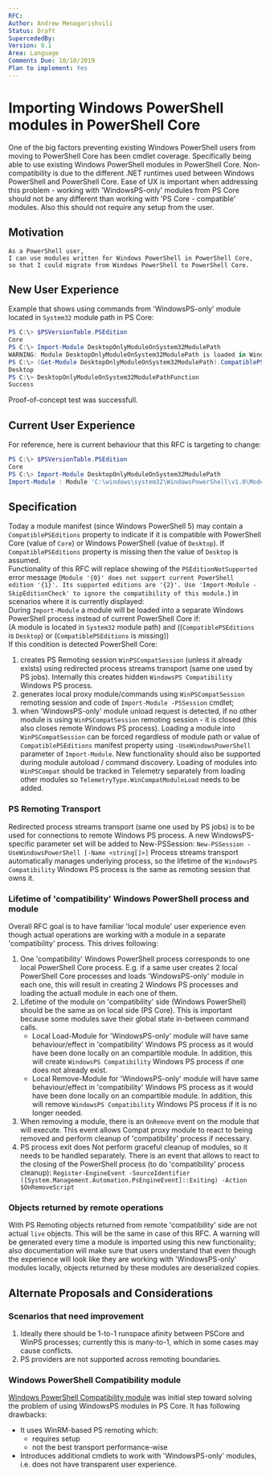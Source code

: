 ```yaml
---
RFC:
Author: Andrew Menagarishvili
Status: Draft
SupercededBy:
Version: 0.1
Area: Language
Comments Due: 10/10/2019
Plan to implement: Yes
---
```


# Importing Windows PowerShell modules in PowerShell Core

One of the big factors preventing existing Windows PowerShell users from moving to PowerShell Core has been cmdlet coverage. Specifically being able to use existing Windows PowerShell modules in PowerShell Core. Non-compatibility is due to the different .NET runtimes used between Windows PowerShell and PowerShell Core. Ease of UX is important when addressing this problem - working with 'WindowsPS-only' modules from PS Core should not be any different than working with 'PS Core - compatible' modules. Also this should not require any setup from the user.

## Motivation

    As a PowerShell user,
    I can use modules written for Windows PowerShell in PowerShell Core,
    so that I could migrate from Windows PowerShell to PowerShell Core.

## New User Experience

Example that shows using commands from 'WindowsPS-only' module located in `System32` module path in PS Core:
```PowerShell
PS C:\> $PSVersionTable.PSEdition
Core
PS C:\> Import-Module DesktopOnlyModuleOnSystem32ModulePath
WARNING: Module DesktopOnlyModuleOnSystem32ModulePath is loaded in Windows PowerShell using WinPSCompatSession remoting session; please note that all parameter values and results of commands from this module will be deserialized objects. If you want to load this module into PowerShell Core please use Import-Module -SkipEditionCheck syntax.
PS C:\> (Get-Module DesktopOnlyModuleOnSystem32ModulePath).CompatiblePSEditions
Desktop
PS C:\> DesktopOnlyModuleOnSystem32ModulePathFunction
Success
```
Proof-of-concept test was successfull.

## Current User Experience

For reference, here is current behaviour that this RFC is targeting to change:
```PowerShell
PS C:\> $PSVersionTable.PSEdition
Core
PS C:\> Import-Module DesktopOnlyModuleOnSystem32ModulePath
Import-Module : Module 'C:\windows\system32\WindowsPowerShell\v1.0\Modules\DesktopOnlyModuleOnSystem32ModulePath\DesktopOnlyModuleOnSystem32ModulePath.psd1' does not support current PowerShell edition 'Core'. Its supported editions are 'Desktop'. Use 'Import-Module -SkipEditionCheck' to ignore the compatibility of this module.
```

## Specification

Today a module manifest (since Windows PowerShell 5) may contain a `CompatiblePSEditions` property to indicate if it is compatible with PowerShell Core (value of `Core`) or Windows PowerShell (value of `Desktop`). If `CompatiblePSEditions` property is missing then the value of `Desktop` is assumed.<br />
Functionality of this RFC will replace showing of the `PSEditionNotSupported` error message (`Module '{0}' does not support current PowerShell edition '{1}'. Its supported editions are '{2}'. Use 'Import-Module -SkipEditionCheck' to ignore the compatibility of this module.`) in scenarios where it is currently displayed:<br />
During `Import-Module` a module will be loaded into a separate Windows PowerShell process instead of current PowerShell Core if:<br />
(A module is located in `System32` module path) and ((`CompatiblePSEditions` is `Desktop`) or (`CompatiblePSEditions` is missing))<br />
If this condition is detected PowerShell Core:
  1. creates PS Remoting session `WinPSCompatSession` (unless it already exists) using redirected process streams transport (same one used by PS jobs). Internally this creates hidden `WindowsPS Compatibility` Windows PS process.
  2. generates local proxy module/commands using `WinPSCompatSession` remoting session and code of `Import-Module -PSSession` cmdlet;
  3. when 'WindowsPS-only' module unload request is detected, if no other module is using `WinPSCompatSession` remoting session - it is closed (this also closes remote Windows PS process).
Loading a module into `WinPSCompatSession` can be forced regardless of module path or value of `CompatiblePSEditions` manifest property using `-UseWindowsPowerShell` parameter of `Import-Module`.
New functionality should also be supported during module autoload / command discovery.
Loading of modules into `WinPSCompat` should be tracked in Telemetry separately from loading other modules so `TelemetryType.WinCompatModuleLoad` needs to be added.

### PS Remoting Transport

Redirected process streams transport (same one used by PS jobs) is to be used for connections to remote Windows PS process.
A new WindowsPS-specific parameter set will be added to New-PSSession:  `New-PSSession -UseWindowsPowerShell [-Name <string[]>]`
Process streams transport automatically manages underlying process, so the lifetime of the `WindowsPS Compatibility` Windows PS process is the same as remoting session that owns it.

### Lifetime of 'compatibility' Windows PowerShell process and module

Overall RFC goal is to have familiar 'local module' user experience even though actual operations are working with a module in a separate 'compatibility' process. This drives following:

1. One 'compatibility' Windows PowerShell process corresponds to one local PowerShell Core process. E.g. if a same user creates 2 local PowerShell Core processes and loads 'WindowsPS-only' module in each one, this will result in creating 2 Windows PS processes and loading the actuall module in each one of them.
2. Lifetime of the module on 'compatibility' side (Windows PowerShell) should be the same as on local side (PS Core). This is important because some modules save their global state in-between command calls.
   * Local Load-Module for 'WindowsPS-only' module will have same behaviour/effect in 'compatibility' Windows PS process as it would have been done locally on an compartible module. In addition, this will create `WindowsPS Compatibility` Windows PS process if one does not already exist.
   * Local Remove-Module for 'WindowsPS-only' module will have same behaviour/effect in 'compatibility' Windows PS process as it would have been done locally on an compartible module. In addition, this will remove `WindowsPS Compatibility` Windows PS process if it is no longer needed.
3. When removing a module, there is an `OnRemove` event on the module that will execute. This event allows Compat proxy module to react to being removed and perform cleanup of 'compatibility' process if necessary.
4. PS process exit does Not perform graceful cleanup of modules, so it needs to be handled separately. There is an event that allows to react to the closing of the PowerShell process (to do 'compatibility' process cleanup): `Register-EngineEvent -SourceIdentifier ([System.Management.Automation.PsEngineEvent]::Exiting) -Action $OnRemoveScript`

### Objects returned by remote operations

With PS Remoting objects returned from remote 'compatibility' side are not actual `live` objects. This will be the same in case of this RFC. A warning will be generated every time a module is imported using this new functionality; also documentation will make sure that users understand that even though the experience will look like they are working with 'WindowsPS-only' modules locally, objects returned by these modules are deserialized copies.

## Alternate Proposals and Considerations

### Scenarios that need improvement

1. Ideally there should be 1-to-1 runspace afinity between PSCore and WinPS processes; currently this is many-to-1, which in some cases may cause conflicts.
2. PS providers are not supported across remoting boundaries.

### Windows PowerShell Compatibility module

[Windows PowerShell Compatibility module](https://github.com/PowerShell/WindowsCompatibility) was initial step toward solving the problem of using WindowsPS modules in PS Core. It has following drawbacks:
- It uses WinRM-based PS remoting which:
    + requires setup
    + not the best transport performance-wise
- Introduces additional cmdlets to work with 'WindowsPS-only' modules, i.e. does not have transparent user experience.

